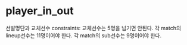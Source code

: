# player_in_out
선발명단과 교체선수
 constraints: 
 교체선수는 5명을 넘기면 안된다.
 각 match의 lineup선수는 11명이어야 한다.
 각 match의 sub선수는 9명이어야 한다.
